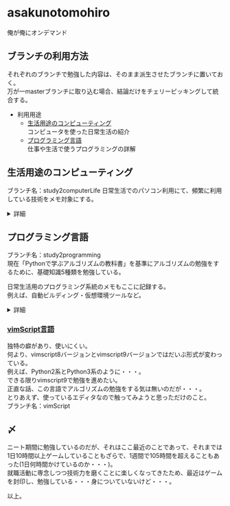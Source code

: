 # asakunotomohiro
俺が俺にオンデマンド

<a name="howtousethebranch"></a>
## ブランチの利用方法
それぞれのブランチで勉強した内容は、そのまま派生させたブランチに置いておく。  
万が一masterブランチに取り込む場合、結論だけをチェリーピッキングして統合する。  

* 利用用途  
  * [生活用途のコンピューティング](#computingforMylife)  
    コンピュータを使った日常生活の紹介  
  * [プログラミング言語](#computerProgramming)  
    仕事や生活で使うプログラミングの詳解  

<a name="computingforMylife"></a>
## 生活用途のコンピューティング
ブランチ名：study2computerLife
日常生活でのパソコン利用にて、頻繁に利用している技術をメモ対象にする。  

<details><summary>詳細</summary>

* メモ対象一覧  
  * [エディタ利用方法](#computingforEditor)  
    今は1種類のみ。  
    * vimエディタ  
  * [ドキュメント作成方法](#computingforMarkdown)  
    * markdown  
    * sphinx  
  * [検索方法](#computingforSearch)  
    * 正規表現  
  * [Git利用方法](#computingforGit)  
    そもそものここのメモ取りに使う最低限の技術。  

<a name="computingforEditor"></a>
### エディタ
基本的に、Vimエディタを使っているが、Windowsでは秀丸エディタとサクラエディタも使っている。  
Macであれば、CotEditorも使っている。  


#### Vimエディタ
このエディタでは、正規表現を使えるため、その技術は、以下の[検索方法](#computingforSearch)にて集約させている。  
ブランチ名：vimEditor  


<a name="computingforMarkdown"></a>
### ドキュメント作成
ここでメモを残す技術は[Git](#computingforGit)だけでなく、マークダウン技術も必要になる。  
ブランチ名：sphinx_Markdown  


<a name="computingforSearch"></a>
### 検索方法
普通に検索するだけならば気にすることも無ければメモとして記録に残すこともないが、基本的には正規表現を使った技術をここにメモすることにする。  
ブランチ名：regularExpressions  


<a name="computingforGit"></a>
### Git
いわゆる、プログラム開発用に開発されたソースファイルの変更履歴を記録・追跡するための分散型バージョン管理システムのこと。  
私はプログラミング用ではなく、普通に記録残し用のメモ取りとして使う。  
ブランチ名：gitMemoPocket  

</details>

<a name="computerProgramming"></a>
## プログラミング言語
ブランチ名：study2programming  
現在「Pythonで学ぶアルゴリズムの教科書」を基準にアルゴリズムの勉強をするために、基礎知識5種類を勉強している。  

日常生活用のプログラミング系統のメモもここに記録する。  
例えば、自動ビルディング・仮想環境ツールなど。  

<details><summary>詳細</summary>

* 日常性活用プログラミング系統技術  
  * [自動ビルディング](#automaticBuildingcomputerProgramming)  
    * make  
    * その他  
  * [仮想環境ツール](#VirtualEnvironmenttoolcomputerProgramming)  
    * docker  
    * その他  
  * [バージョン管理システム](#changehistorymanagementcomputerProgramming)  
    ファイル変更記録追跡ツールのこと。  
    * Git  
    * その他  

現在の基礎知識5種類とは、以下になる。  
<a name="studyProgrammingFivetypes"></a>
* 基礎知識5種類  
  [構造化プログラミング](#whatisStructuredprogramming)のために勉強する。  
  * 変数  
  * 配列  
  * 条件分岐  
  * 繰り返し  
  * 関数  

この基礎知識5種類の勉強が終わった場合、マスターブランチにチェリーピッキング実施することを考えている。  

<a name="StructuredprogrammingStudyend"></a>
* 基礎知識5種類の勉強完了済みプログラミング言語一覧  
  * Python言語  
    そもそもの書籍で説明している言語なので、これを優先しなければ、他のプログラミング言語に応用できない。  
    ブランチ名：pythonLang  
  * Perl言語  
    他のプログラミング言語とは形式が異なり、配列の操作すら方言が強い。  
    ブランチ名：perlLang  
  * [vimScript言語](#vimscriptStructuredprogramming)  
    普通に使うエディタに付いているスクリプト(これで何かを作り上げるのは異常)。  

<a name="StructuredprogrammingStudystart"></a>
* [構造化プログラミング](#whatisStructuredprogramming)用基礎知識5種類の勉強に着手した一覧。  
  * C言語  
    ブランチ名：cLang  
  * C++言語  
    ブランチ名：cPlusPlus  
  * C#言語  
    ブランチ名：cSharpLang  
  * Java言語  
    ブランチ名：javaLang  
  * Go言語  
    ブランチ名：goLang  

<a name="whatisStructuredprogramming"></a>
* 構造化プログラミングとは。  
  そもそもの話。  
  基本制御構造の組み合わせのことをいい、これを元にアルゴリズムの勉強を進めることができる。  
  * 逐次構造  
    純粋に処理が順番通りに流れること。  
  * 選択構造  
    条件分岐により2通りに処理が分かれるうちの1つを選択すること。  
    いわゆる`if`文  
  * 前判定型反復構造  
    繰り返し処理をするための条件を満たした場合に処理が繰り返される。  
    いわゆる`for`・`while`文  
  * 後判定型反復構造  
    最低1回処理をした後に、繰り返す条件が満たされていれば繰り返される。  
    いわゆる`do〜while`文  
    これが存在しないプログラミング言語もある。  

構造化プログラミングの最低限のルールは、「1つの入り口に1つの出口があること」を守る必要がある。  
要は、入り口が1つなのに出口が2つあったり、入り口が2つに出口が1つというのは論外と言うこと。  
プログラムの規模が大きくなった場合、この最低限のルールが守られにくくなるため気をつけること。  


<a name="automaticBuildingcomputerProgramming"></a>
### 自動ビルディング
プログラミングの規模が大きくなれば当然コンパイル方法を自動化したいと言うことで、"make"技術の勉強を始めるつもり(難しい)。  
他には、"Ant"・"Gradle"とか？  
ブランチ名：makefile\_study  


<a name="VirtualEnvironmenttoolcomputerProgramming"></a>
### 仮想環境ツール
今は"docker"を勉強しようとしている。  
昔は、"VMware Fusion"・"VirtualBox"を使っていたと言うことで、仮想環境であれば、ここで勉強する。  
ブランチ名：virtualityDocker  


<a name="changehistorymanagementcomputerProgramming"></a>
### バージョン管理システム
現在はGitの勉強用に用意したのだが、[生活用途](#computingforMylife)の[Git](#computingforGit)記録で十分だった。  
バージョン管理システムと大見得を切ったため、Gitに限らず、さまざまなツールに手を広げることにする(実際は無理だけど)。  
ブランチ名：git978  

ちなみに、数種類あるのは当然のことで、過去の職場では聞いたこともないツールやある程度有名なツールも使った。  
当然有料なので個人利用できない。
最も、Gitで必要十分であり、これ以上のものは望んでいないかな・・・GUIが使いにくくて仕方ないけど。  

* ツール一覧  
  * Git  
  * Subversion  
  * TortoiseSVN  
    亀で有名。  
  * Concurrent Versions System  
    通称"CVS"と言う。  
  * Microsoft Team Foundation Server  
    私が使ったのは"VSS"時代のだけど。  
  * Mercurial  

</details>

<a name="vimscriptStructuredprogramming"></a>
### [vimScript言語](./vimScript言語/README.md)
独特の癖があり、使いにくい。  
何より、vimscript8バージョンとvimscript9バージョンではだいぶ形式が変わっている。  
例えば、Python2系とPython3系のように・・・。  
できる限りvimscript9で勉強を進めたい。  
正直な話、この言語でアルゴリズムの勉強をする気は無いのだが・・・。  
とりあえず、使っているエディタなので触ってみようと思っただけのこと。  
ブランチ名：vimScript  


## 〆
ニート期間に勉強しているのだが、それはここ最近のことであって、それまでは1日10時間以上ゲームしていることもざらで、1週間で105時間を超えることもあった(1日何時間かけているのか・・・)。  
就職活動に専念しつつ技術力を磨くことに楽しくなってきたため、最近はゲームを封印し、勉強している・・・身についていないけど・・・。  


以上。
